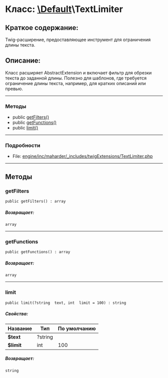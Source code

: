 # Класс: [\Default](../../packages/Default.md)\TextLimiter

## Краткое содержание:

Twig-расширение, предоставляющее инструмент для ограничения длины текста.

## Описание:

Класс расширяет AbstractExtension и включает фильтр для обрезки текста
до заданной длины. Полезно для шаблонов, где требуется ограничение
длины текста, например, для кратких описаний или превью.


---

### Методы

* public [getFilters()](#method_getFilters)
* public [getFunctions()](#method_getFunctions)
* public [limit()](#method_limit)

---

### Подробности

* File: [engine/inc/maharder/_includes/twigExtensions/TextLimiter.php](../../engine/inc/maharder/_includes/twigExtensions/TextLimiter.php)

---

## Методы

<a id="method_getFilters"></a>
### getFilters

```
public getFilters() : array
```

##### Возвращает:

```
array
```

---

<a id="method_getFunctions"></a>
### getFunctions

```
public getFunctions() : array
```

##### Возвращает:

```
array
```

---

<a id="method_limit"></a>
### limit

```
public limit(?string  text, int  limit = 100) : string
```

##### Свойства:

| Название | Тип | По умолчанию |
|----------|-----|----------|
| **$text** | ?string |  |
| **$limit** | int | 100 |

##### Возвращает:

```
string
```
